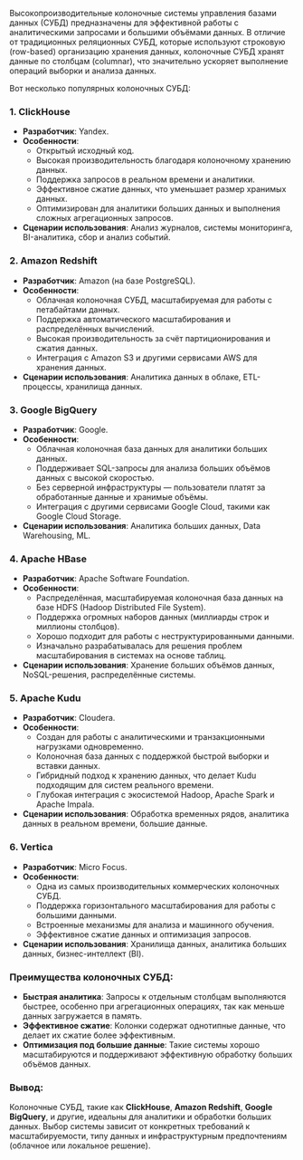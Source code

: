 Высокопроизводительные колоночные системы управления базами данных (СУБД) предназначены для эффективной работы с аналитическими запросами и большими объёмами данных. В отличие от традиционных реляционных СУБД, которые используют строковую (row-based) организацию хранения данных, колоночные СУБД хранят данные по столбцам (columnar), что значительно ускоряет выполнение операций выборки и анализа данных.

Вот несколько популярных колоночных СУБД:

### 1. **ClickHouse**
   - **Разработчик**: Yandex.
   - **Особенности**:
     - Открытый исходный код.
     - Высокая производительность благодаря колоночному хранению данных.
     - Поддержка запросов в реальном времени и аналитики.
     - Эффективное сжатие данных, что уменьшает размер хранимых данных.
     - Оптимизирован для аналитики больших данных и выполнения сложных агрегационных запросов.
   - **Сценарии использования**: Анализ журналов, системы мониторинга, BI-аналитика, сбор и анализ событий.

### 2. **Amazon Redshift**
   - **Разработчик**: Amazon (на базе PostgreSQL).
   - **Особенности**:
     - Облачная колоночная СУБД, масштабируемая для работы с петабайтами данных.
     - Поддержка автоматического масштабирования и распределённых вычислений.
     - Высокая производительность за счёт партиционирования и сжатия данных.
     - Интеграция с Amazon S3 и другими сервисами AWS для хранения данных.
   - **Сценарии использования**: Аналитика данных в облаке, ETL-процессы, хранилища данных.

### 3. **Google BigQuery**
   - **Разработчик**: Google.
   - **Особенности**:
     - Облачная колоночная база данных для аналитики больших данных.
     - Поддерживает SQL-запросы для анализа больших объёмов данных с высокой скоростью.
     - Без серверной инфраструктуры — пользователи платят за обработанные данные и хранимые объёмы.
     - Интеграция с другими сервисами Google Cloud, такими как Google Cloud Storage.
   - **Сценарии использования**: Аналитика больших данных, Data Warehousing, ML.

### 4. **Apache HBase**
   - **Разработчик**: Apache Software Foundation.
   - **Особенности**:
     - Распределённая, масштабируемая колоночная база данных на базе HDFS (Hadoop Distributed File System).
     - Поддержка огромных наборов данных (миллиарды строк и миллионы столбцов).
     - Хорошо подходит для работы с неструктурированными данными.
     - Изначально разрабатывалась для решения проблем масштабирования в системах на основе таблиц.
   - **Сценарии использования**: Хранение больших объёмов данных, NoSQL-решения, распределённые системы.

### 5. **Apache Kudu**
   - **Разработчик**: Cloudera.
   - **Особенности**:
     - Создан для работы с аналитическими и транзакционными нагрузками одновременно.
     - Колоночная база данных с поддержкой быстрой выборки и вставки данных.
     - Гибридный подход к хранению данных, что делает Kudu подходящим для систем реального времени.
     - Глубокая интеграция с экосистемой Hadoop, Apache Spark и Apache Impala.
   - **Сценарии использования**: Обработка временных рядов, аналитика данных в реальном времени, большие данные.

### 6. **Vertica**
   - **Разработчик**: Micro Focus.
   - **Особенности**:
     - Одна из самых производительных коммерческих колоночных СУБД.
     - Поддержка горизонтального масштабирования для работы с большими данными.
     - Встроенные механизмы для анализа и машинного обучения.
     - Эффективное сжатие данных и оптимизация запросов.
   - **Сценарии использования**: Хранилища данных, аналитика больших данных, бизнес-интеллект (BI).

### Преимущества колоночных СУБД:
- **Быстрая аналитика**: Запросы к отдельным столбцам выполняются быстрее, особенно при агрегационных операциях, так как меньше данных загружается в память.
- **Эффективное сжатие**: Колонки содержат однотипные данные, что делает их сжатие более эффективным.
- **Оптимизация под большие данные**: Такие системы хорошо масштабируются и поддерживают эффективную обработку больших объёмов данных.

### Вывод:
Колоночные СУБД, такие как **ClickHouse**, **Amazon Redshift**, **Google BigQuery**, и другие, идеальны для аналитики и обработки больших данных. Выбор системы зависит от конкретных требований к масштабируемости, типу данных и инфраструктурным предпочтениям (облачное или локальное решение).